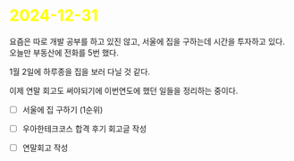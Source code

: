 # <span style="color:yellow">2024-12-31</span>
요즘은 따로 개발 공부를 하고 있진 않고, 서울에 집을 구하는데 시간을 투자하고 있다.
오늘만 부동산에 전화를 5번 했다.

1월 2일에 하루종을 집을 보러 다닐 것 같다.

이제 연말 회고도 써야되기에 이번연도에 했던 일들을 정리하는 중이다.


- [ ] 서울에 집 구하기 (1순위)
- [ ] 우아한테크코스 합격 후기 회고글 작성
- [ ] 연말회고 작성



